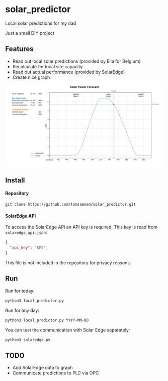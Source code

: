 # solar_predictor
Local solar predictions for my dad

Just a small DIY project

## Features
- Read out local solar predictions (provided by Elia for Belgium)
- Recalculate for local site capacity
- Read out actual performance (provided by SolarEdge)
- Create nice graph

![plot.png](./plot.png)

## Install

#### Repository
```bash
git clone https://github.com/tomsaenen/solar_predictor.git
```

#### SolarEdge API
To access the SolarEdge API an API key is required. This key is read from `solaredge_api.json`:
```json
{
  "api_key": "KEY",
}
```
This file is not included in the repository for privacy reasons.

## Run
Run for today:
```bash
python3 local_predictor.py
```

Run for any day:
```bash
python3 local_predictor.py YYYY-MM-DD
```

You can test the communication with Solar Edge separately:
```bash
python3 solaredge.py
```

## TODO
- Add SolarEdge data to graph
- Communicate predictions to PLC via OPC
